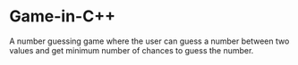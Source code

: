 # Game-in-C++
A number guessing game where the user can guess a number between two values and get minimum number of chances to guess the number.
